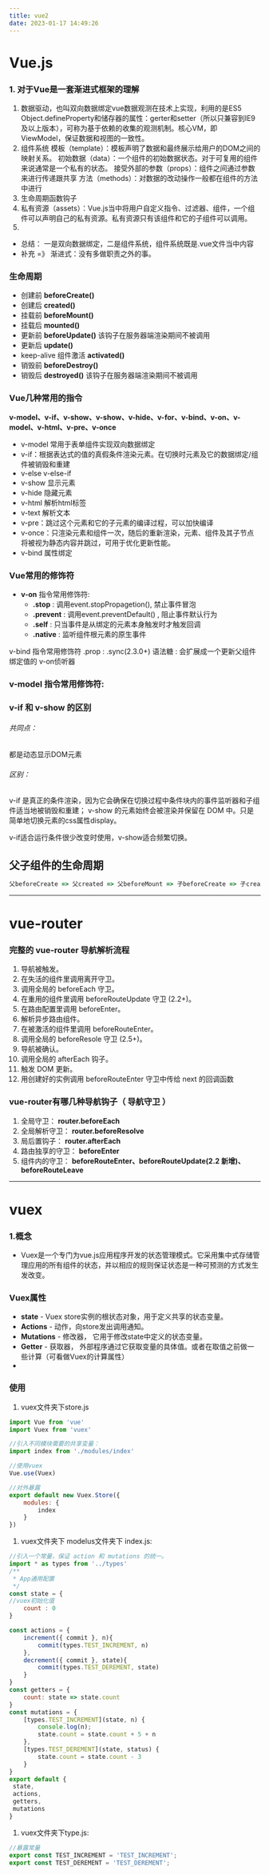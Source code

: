 ```yaml
---
title: vue2
date: 2023-01-17 14:49:26
---
```


# Vue.js

### 1. 对于Vue是一套渐进式框架的理解

1.  数据驱动，也叫双向数据绑定vue数据观测在技术上实现，利用的是ES5 Object.defineProperty和储存器的属性：gerter和setter（所以只兼容到IE9及以上版本），可称为基于依赖的收集的观测机制。核心VM，即ViewModel，保证数据和视图的一致性。
2.  组件系统
    模板（template）：模板声明了数据和最终展示给用户的DOM之间的映射关系。
    初始数据（data）：一个组件的初始数据状态。对于可复用的组件来说通常是一个私有的状态。
    接受外部的参数（props）：组件之间通过参数来进行传递跟共享
    方法（methods）：对数据的改动操作一般都在组件的方法中进行
3.  生命周期函数钩子
4.  私有资源（assets）：Vue.js当中将用户自定义指令、过滤器、组件，⼀个组件可以声明⾃⼰的私有资源。私有资源只有该组件和它的⼦组件可以调用。
5.

*   总结： 一是双向数据绑定，二是组件系统，组件系统既是.vue文件当中内容
*   补充 =》 渐进式：没有多做职责之外的事。

### 生命周期

*   创建前 **beforeCreate()**
*   创建后 **created()**
*   挂载前 **beforeMount()**
*   挂载后 **mounted()**
*   更新前 **beforeUpdate()** 该钩子在服务器端渲染期间不被调用
*   更新后 **update()**
*   keep-alive 组件激活 **activated()**
*   销毁前 **beforeDestroy()**
*   销毁后 **destroyed()** 该钩子在服务器端渲染期间不被调用

### Vue几种常用的指令

**v-model、v-if、v-show、v-show、v-hide、v-for、v-bind、v-on、v-model、v-html、v-pre、v-once**

*   v-model 常用于表单组件实现双向数据绑定
*   v-if：根据表达式的值的真假条件渲染元素。在切换时元素及它的数据绑定/组件被销毁和重建
*   v-else v-else-if
*   v-show 显示元素
*   v-hide 隐藏元素
*   v-html 解析html标签
*   v-text 解析文本
*   v-pre：跳过这个元素和它的子元素的编译过程，可以加快编译
*   v-once：只渲染元素和组件一次，随后的重新渲染，元素、组件及其子节点将被视为静态内容并跳过，可用于优化更新性能。
*   v-bind 属性绑定

### Vue常用的修饰符

*   **v-on** 指令常用修饰符:
    *   **.stop** : 调用event.stopPropagetion(), 禁止事件冒泡
    *   **.prevent** : 调用event.preventDefault() , 阻止事件默认行为
    *   **.self** : 只当事件是从绑定的元素本身触发时才触发回调
    *   **.native** : 监听组件根元素的原生事件

v-bind 指令常用修饰符
.prop :
.sync(2.3.0+) 语法糖 : 会扩展成⼀个更新父组件绑定值的 v-on侦听器

### v-model 指令常用修饰符:

### v-if 和 v-show 的区别

###### 共同点：

&#x9;都是动态显示DOM元素

###### 区别：

&#x9;v-if 是真正的条件渲染，因为它会确保在切换过程中条件块内的事件监听器和⼦组件适当地被销毁和重建；
&#x9;v-show 的元素始终会被渲染并保留在 DOM 中。只是简单地切换元素的css属性display。

&#x9;v-if适合运行条件很少改变时使用，v-show适合频繁切换。

## 父子组件的生命周期

```js
父beforeCreate => 父created => 父beforeMount => 子beforeCreate => 子create => 子beforeMount => 子mounted => 父mounted
```

***

# vue-router

### 完整的 vue-router 导航解析流程

1.  导航被触发。
2.  在失活的组件⾥调⽤离开守卫。
3.  调⽤全局的 beforeEach 守卫。
4.  在重⽤的组件⾥调⽤ beforeRouteUpdate 守卫 (2.2+)。
5.  在路由配置⾥调⽤ beforeEnter。
6.  解析异步路由组件。
7.  在被激活的组件⾥调⽤ beforeRouteEnter。
8.  调⽤全局的 beforeResole 守卫 (2.5+)。
9.  导航被确认。
10. 调⽤全局的 afterEach 钩⼦。
11. 触发 DOM 更新。
12. ⽤创建好的实例调⽤ beforeRouteEnter 守卫中传给 next 的回调函数

### vue-router有哪⼏种导航钩⼦（ 导航守卫 ）

1.  全局守卫： **router.beforeEach**
2.  全局解析守卫： **router.beforeResolve**
3.  局后置钩⼦： **router.afterEach**
4.  路由独享的守卫： **beforeEnter**
5.  组件内的守卫： **beforeRouteEnter、beforeRouteUpdate(2.2 新增)、beforeRouteLeave**

***

# vuex

### 1.概念

*   Vuex是一个专门为vue.js应用程序开发的状态管理模式。它采用集中式存储管理应用的所有组件的状态，并以相应的规则保证状态是一种可预测的方式发生发改变。

### Vuex属性

*   **state** - Vuex store实例的根状态对象，用于定义共享的状态变量。
*   **Actions** - 动作，向store发出调用通知。
*   **Mutations** - 修改器， 它用于修改state中定义的状态变量。
*   **Getter** - 获取器， 外部程序通过它获取变量的具体值。或者在取值之前做一些计算（可看做Vuex的计算属性）
*

### 使用

1.  vuex⽂件夹下store.js

```js
import Vue from 'vue'
import Vuex from 'vuex'

//引⼊不同模块需要的共享变量：
import index from './modules/index'

//使⽤vuex
Vue.use(Vuex)

//对外暴露
export default new Vuex.Store({
    modules: {
        index
    }
})
```

1.  vuex⽂件夹下 modelus⽂件夹下 index.js:

```js
//引⼊⼀个常量，保证 action 和 mutations 的统⼀。
import * as types from '../types'
/**
 * App通⽤配置
 */
const state = {
//vuex初始化值
    count : 0
}

const actions = {
    increment({ commit }, n){
        commit(types.TEST_INCREMENT, n)
    },
    decrement({ commit }, state){
        commit(types.TEST_DEREMENT, state)
    }
}
const getters = {
    count: state => state.count
}
const mutations = {
    [types.TEST_INCREMENT](state, n) {
        console.log(n);
        state.count = state.count + 5 + n
    },
    [types.TEST_DEREMENT](state, status) {
        state.count = state.count - 3
    }
}
export default {
 state,
 actions,
 getters,
 mutations
}
```

1.  vuex⽂件夹下type.js:

```js
//暴露常量
export const TEST_INCREMENT = 'TEST_INCREMENT';
export const TEST_DEREMENT = 'TEST_DEREMENT';
```
